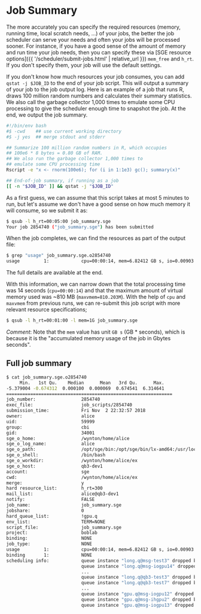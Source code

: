 # Job Summary

The more accurately you can specify the required resources (memory, running time, local scratch needs, ...) of your jobs, the better the job scheduler can serve your needs and often your jobs will be processed sooner.  For instance, if you have a good sense of the amount of memory and run time your job needs, then you can specify these via [SGE resource options]({{ '/scheduler/submit-jobs.html' | relative_url }}) `mem_free` and `h_rt`.  If you don't specify them, your job will use the default settings.

If you don't know how much resources your job consumes, you can add `qstat -j $JOB_ID` to the end of your job script.  This will output a summary of your job to the job output log.  Here is an example of a job that runs R, draws 100 million random numbers and calculates their summary statistics. We also call the garbage collector 1,000 times to emulate some CPU processing to give the scheduler enough time to snapshot the job.  At the end, we output the job summary.

```sh
#!/bin/env bash
#$ -cwd    ## use current working directory
#$ -j yes  ## merge stdout and stderr

## Summarize 100 million random numbers in R, which occupies
## 100e6 * 8 bytes = 0.80 GB of RAM.
## We also run the garbage collector 1,000 times to
## emulate some CPU processing time
Rscript -e "x <- rnorm(100e6); for (i in 1:1e3) gc(); summary(x)"

## End-of-job summary, if running as a job
[[ -n "$JOB_ID" ]] && qstat -j "$JOB_ID"
```

As a first guess, we can assume that this script takes at most 5 minutes to run, but let's assume we don't have a good sense on how much memory it will consume, so we submit it as:

```sh
$ qsub -l h_rt=00:05:00 job_summary.sge
Your job 2854740 ("job_summary.sge") has been submitted
```

When the job completes, we can find the resources as part of the output file:

```sh
$ grep "usage" job_summary.sge.o2854740
usage         1:            cpu=00:00:14, mem=6.82412 GB s, io=0.00903 GB, vmem=810.203M, maxvmem=810.203M
```
The full details are available at the end.

With this information, we can narrow down that the total processing time was 14 seconds (`cpu=00:00:14`) and that the maximum amount of virtual memory used was ~810 MB (`maxvmem=810.203M`).  With the help of `cpu` and `maxvmem` from previous runs, we can re-submit this job script with more relevant resource specifications;

```sh
$ qsub -l h_rt=00:01:00 -l mem=1G job_summary.sge
```


_Comment_: Note that the `mem` value has unit `GB s` (GB * seconds), which is because it is the "accumulated memory usage of the job in Gbytes seconds".


## Full job summary

```sh
$ cat job_summary.sge.o2854740
     Min.   1st Qu.    Median      Mean   3rd Qu.      Max. 
-5.379004 -0.674312  0.000100  0.000069  0.674541  6.314641 
==============================================================
job_number:                 2854740
exec_file:                  job_scripts/2854740
submission_time:            Fri Nov  2 22:32:57 2018
owner:                      alice
uid:                        59999
group:                      cbi
gid:                        34001
sge_o_home:                 /wynton/home/alice
sge_o_log_name:             alice
sge_o_path:                 /opt/sge/bin:/opt/sge/bin/lx-amd64:/usr/local/bin:/usr/bin:/usr/local/sbin:/usr/sbin:/wynton/home/alice/.local/bin:/wynton/home/alice/bin
sge_o_shell:                /bin/bash
sge_o_workdir:              /wynton/home/alice/ex
sge_o_host:                 qb3-dev1
account:                    sge
cwd:                        /wynton/home/alice/ex
merge:                      y
hard resource_list:         h_rt=300
mail_list:                  alice@qb3-dev1
notify:                     FALSE
job_name:                   job_summary.sge
jobshare:                   0
hard_queue_list:            !gpu.q
env_list:                   TERM=NONE
script_file:                job_summary.sge
project:                    boblab
binding:                    NONE
job_type:                   NONE
usage         1:            cpu=00:00:14, mem=6.82412 GB s, io=0.00903 GB, vmem=810.203M, maxvmem=810.203M
binding       1:            NONE
scheduling info:            queue instance "long.q@msg-test3" dropped because it is temporarily not available
                            queue instance "long.q@msg-iogpu14" dropped because it is temporarily not available
                            ...
                            queue instance "long.q@qb3-test3" dropped because it is disabled
                            queue instance "long.q@qb3-test7" dropped because it is disabled
                            ...
                            queue instance "gpu.q@msg-iogpu12" dropped because it is full
                            queue instance "gpu.q@msg-ihgpu2" dropped because it is full
                            queue instance "gpu.q@msg-iogpu13" dropped because it is full
```
